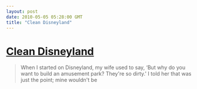 ```yaml
---
layout: post
date: 2010-05-05 05:28:00 GMT
title: "Clean Disneyland"
---
```

# [Clean Disneyland](http://articles.latimes.com/2010/may/02/business/la-fi-cover-disney-20100502/3)

> When I started on Disneyland, my wife used to say, ‘But why do you want to build an amusement park? They're so dirty.' I told her that was just the point; mine wouldn't be